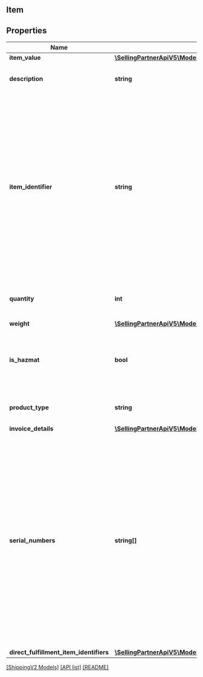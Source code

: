 ## Item

## Properties

Name | Type | Description | Notes
------------ | ------------- | ------------- | -------------
**item_value** | [**\SellingPartnerApiV5\Model\ShippingV2\Currency**](Currency.md) |  | [optional]
**description** | **string** | The product description of the item. | [optional]
**item_identifier** | **string** | A unique identifier for an item provided by the client. Should be the order item identifier for the item if this item is associated with an Amazon order. If the item is part of an external (non-Amazon) order, this field can be left blank. | [optional]
**quantity** | **int** | The number of units. This value is required. |
**weight** | [**\SellingPartnerApiV5\Model\ShippingV2\Weight**](Weight.md) |  |
**is_hazmat** | **bool** | When true, the item qualifies as hazardous materials (hazmat). Defaults to false. | [optional]
**product_type** | **string** | The product type of the item. | [optional]
**invoice_details** | [**\SellingPartnerApiV5\Model\ShippingV2\InvoiceDetails**](InvoiceDetails.md) |  | [optional]
**serial_numbers** | **string[]** | A list of unique serial numbers in an Amazon package that can be used to guarantee non-fraudulent items. The number of serial numbers in the list must be less than or equal to the quantity of items being shipped. Only applicable when channel source is Amazon. | [optional]
**direct_fulfillment_item_identifiers** | [**\SellingPartnerApiV5\Model\ShippingV2\DirectFulfillmentItemIdentifiers**](DirectFulfillmentItemIdentifiers.md) |  | [optional]

[[ShippingV2 Models]](../) [[API list]](../../Api) [[README]](../../../README.md)
